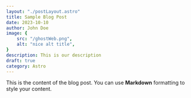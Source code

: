 ```yaml
---
layout: "./postLayout.astro"
title: Sample Blog Post
date: 2023-10-10
author: John Doe
image: {
    src: "/ghostWeb.png",
    alt: "nice alt title",
}
description: This is our description
draft: true
category: Astro
---
```


This is the content of the blog post. You can use **Markdown** formatting to style your content.
